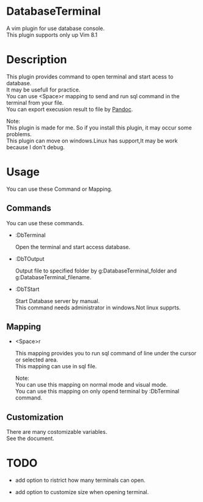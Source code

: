 # DatabaseTerminal

A vim plugin for use database console.  
This plugin supports only up Vim 8.1  

# Description

This plugin provides command to open terminal and start acess to database.  
It may be usefull for practice.  
You can use \<Space>r mapping to send and run sql command in the terminal from your file.  
You can export execusion result to file by [Pandoc](https://pandoc.org/).  

Note:  
This plugin is made for me. So if you install this plugin, it may occur some problems.  
This plugin can move on windows.Linux has support,It may be work because I don't debug.  

# Usage

You can use these Command or Mapping.  

## Commands

You can use these commands.  

+ :DbTerminal

    Open the terminal and start access database.  

+ :DbTOutput

    Output file to specified folder by g:DatabaseTerminal_folder and g:DatabaseTerminal_filename.  

+ :DbTStart

    Start Database server by manual.  
    This command needs administrator in windows.Not linux supprts.

## Mapping

+ \<Space>r

    This mapping provides you to run sql command of line under the cursor or selected area.  
    This mapping can use in sql file.

    Note:  
    You can use this mapping on normal mode and visual mode.  
    You can use this mapping on only opend terminal by :DbTerminal command.  

## Customization

There are many costomizable variables.  
See the document.  

# TODO

+ add option to ristrict how many terminals can open.

+ add option to customize size when opening terminal.


